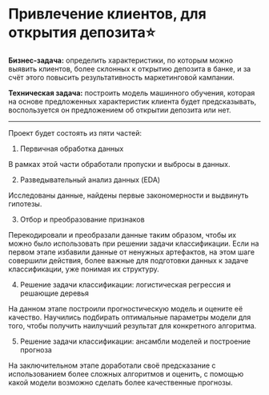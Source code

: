 # Привлечение клиентов, для открытия депозита⭐

**Бизнес-задача:** определить характеристики, по которым можно выявить клиентов, более склонных к открытию депозита в банке, и за счёт этого повысить результативность маркетинговой кампании.

**Техническая задача:** построить модель машинного обучения, которая на основе предложенных характеристик клиента будет предсказывать, воспользуется он предложением об открытии депозита или нет.

---
Проект будет состоять из пяти частей:

1. Первичная обработка данных

В рамках этой части обработали пропуски и выбросы в данных.

2. Разведывательный анализ данных (EDA)

Исследованы данные, найдены первые закономерности и выдвинуть гипотезы.

3. Отбор и преобразование признаков

Перекодировали и преобразали данные таким образом, чтобы их можно было использовать при решении задачи классификации. Если на первом этапе избавили данные от ненужных артефактов, на этом шаге совершили действия, более важные для подготовки данных к задаче классификации, уже понимая их структуру.

4. Решение задачи классификации: логистическая регрессия и решающие деревья

На данном этапе построили прогностическую модель и оцените её качество. Научились подбирать оптимальные параметры модели для того, чтобы получить наилучший результат для конкретного алгоритма.

5. Решение задачи классификации: ансамбли моделей и построение прогноза

На заключительном этапе доработали своё предсказание с использованием более сложных алгоритмов и оценить, с помощью какой модели возможно сделать более качественные прогнозы.
